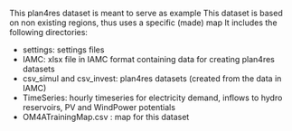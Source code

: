 This plan4res dataset is meant to serve as example
This dataset is based on non existing regions, thus uses a specific (made) map
It includes the following directories:
- settings: settings files
- IAMC: xlsx file in IAMC format containing data for creating plan4res datasets
- csv_simul and csv_invest: plan4res datasets (created from the data in IAMC)
- TimeSeries: hourly timeseries for electricity demand, inflows to hydro reservoirs, PV and WindPower potentials
- OM4ATrainingMap.csv : map for this dataset
